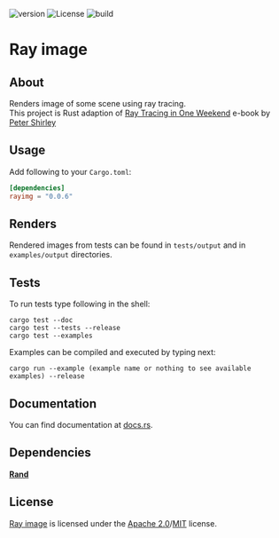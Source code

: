 ![version](https://img.shields.io/crates/v/rayimg)
![License](https://img.shields.io/crates/l/rayimg)
![build](https://img.shields.io/appveyor/build/ivan0sokin/rayimg)

# Ray image

## About

Renders image of some scene using ray tracing.\
This project is Rust adaption of [Ray Tracing in One Weekend](https://raytracing.github.io/books/RayTracingInOneWeekend.html) e-book by [Peter Shirley](https://github.com/petershirley)

## Usage

Add following to your ``Cargo.toml``:

```toml
[dependencies]
rayimg = "0.0.6"
```

## Renders

Rendered images from tests can be found in ``tests/output`` and in ``examples/output`` directories.

## Tests

To run tests type following in the shell:

```shell
cargo test --doc
cargo test --tests --release
cargo test --examples
```

Examples can be compiled and executed by typing next:

```shell
cargo run --example (example name or nothing to see available examples) --release
```

## Documentation

You can find documentation at [docs.rs](https://docs.rs/rayimg).

## Dependencies

**[Rand](https://github.com/rust-random/rand)**

## License

[Ray image](https://github.com/ivan0sokin/rayimg) is licensed under the [Apache 2.0](LICENSE-APACHE)/[MIT](LICENSE-MIT) license.
